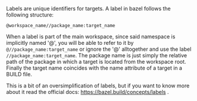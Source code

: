 Labels are unique identifiers for targets. A label in bazel follows the following structure:

`@workspace_name//package_name:target_name`

When a label is part of the main workspace, since said namespace is implicitly named '@', you will be able to refer to it by `@//package_name:target_name` or ignore the '@' alltogether and use the label `//package_name:target_name`. The package name is just simply the relative path of the package in which a target is located from the workspace root. Finally the target name coincides with the name attribute of a target in a BUILD file.

This is a bit of an oversimplification of labels, but if you want to know more about it read the official docs: https://bazel.build/concepts/labels .
